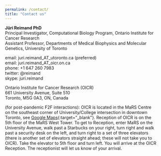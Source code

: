 ```yaml
---
permalink: /contact/
title: "Contact us"
---
```


**Jüri Reimand PhD**  
Principal Investigator, Computational Biology Program, Ontario Institute for Cancer Research  
Assistant Professor, Departments of Medical Biophysics and Molecular Genetics, University of Toronto  


email: juri.reimand_AT_utoronto.ca (preferred)  
email: juri.reimand_AT_oicr.on.ca  
phone: +1 647 260 7983  
twitter: @reimand  
skype: juri.reimand  

Ontario Institute for Cancer Research (OICR)  
661 University Avenue, Suite 510  
Toronto, M5G 0A3, ON, Canada  

(for post-pandemic F2F interactions): OICR is located in the MaRS Centre on the southeast corner of University/College intersection in downtown Toronto, see [Google Maps](https://goo.gl/maps/bJTHjisdZKarZu9X8){:target="_blank"}. Reception of OICR is on the 5th floor of the MaRS West Tower. To get to Reception, enter MaRS on the University Avenue, walk past a Starbucks on your right, turn right and walk past a security desk on the left, and turn right to a set of three elevators (there is another set of elevators straight ahead; these will not take you to OICR). Take the elevator to 5th floor and turn left. You will arrive at the OICR Reception. The receptionist will let us know of your arrival.